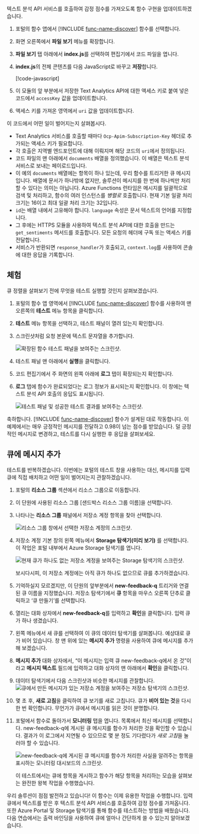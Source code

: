텍스트 분석 API 서비스를 호출하여 감정 점수를 가져오도록 함수 구현을 업데이트하겠습니다.

1. 포털의 함수 앱에서 [!INCLUDE [func-name-discover](./func-name-discover.md)] 함수를 선택합니다.

1. 화면 오른쪽에서 **파일 보기** 메뉴를 확장합니다.

1. **파일 보기** 탭 아래에서 **index.js**를 선택하여 편집기에서 코드 파일을 엽니다.

1. **index.js**의 전체 콘텐츠를 다음 JavaScript로 바꾸고 **저장**합니다.

    [!code-javascript[](../code/discover-sentiment-sort.js?highlight=7)]

1. 이 모듈의 앞 부분에서 저장한 Text Analytics API에 대한 액세스 키로 붙여 넣은 코드에서 `accessKey` 값을 업데이트합니다. 

1. 액세스 키를 가져온 영역에서 `uri` 값을 업데이트합니다.

이 코드에서 어떤 일이 벌어지는지 살펴봅시다.

- Text Analytics 서비스를 호출할 때마다 `Ocp-Apim-Subscription-Key` 헤더로 추가되는 액세스 키가 필요합니다. 
- 각 호출은 지역별 엔드포인트에 대해 이뤄지며 해당 코드의 `uri`에서 정의됩니다.
- 코드 파일의 맨 아래에서 `documents` 배열을 정의했습니다. 이 배열은 텍스트 분석 서비스로 보내는 페이로드입니다.
- 이 예의 `documents` 배열에는 항목이 하나 있는데, 우리 함수를 트리거한 큐 메시지입니다. 배열에 문서가 하나밖에 없지만, 솔루션이 메시지를 한 번에 하나씩만 처리할 수 있다는 의미는 아닙니다. Azure Functions 런타임은 메시지를 일괄적으로 검색 및 처리하고, 함수의 여러 인스턴스를 *병렬로* 호출합니다. 현재 기본 일괄 처리 크기는 16이고 최대 일괄 처리 크기는 32입니다.
- `id`는 배열 내에서 고유해야 합니다. `language` 속성은 문서 텍스트의 언어를 지정합니다.
- 그 후에는 HTTPS 모듈을 사용하여 텍스트 분석 API에 대한 호출을 만드는 `get_sentiments` 메서드를 호출합니다. 모든 요청의 헤더에 구독 또는 액세스 키를 전달합니다.
- 서비스가 반환되면 `response_handler`가 호출되고, `context.log`를 사용하여 콘솔에 대한 응답을 기록합니다.


## <a name="try-it-out"></a>체험

큐 정렬을 살펴보기 전에 무엇을 테스트 실행할 것인지 살펴보겠습니다.

1. 포털의 함수 앱 영역에서 [!INCLUDE [func-name-discover](./func-name-discover.md)] 함수를 사용하여 맨 오른쪽의 **테스트** 메뉴 항목을 클릭합니다.

1. **테스트** 메뉴 항목을 선택하고, 테스트 패널이 열려 있는지 확인합니다.

1. 스크린샷처럼 요청 본문에 텍스트 문자열을 추가합니다.

    ![확장된 함수 테스트 패널을 보여주는 스크린샷.](../media/test-panel-open-small.png)

1.  테스트 패널 맨 아래에서 **실행**을 클릭합니다.

1. 코드 편집기에서 주 화면의 왼쪽 아래에 **로그** 탭이 확장되는지 확인합니다.

1. **로그** 탭에 함수가 완료되었다는 로그 정보가 표시되는지 확인합니다. 이 창에는 텍스트 분석 API 호출의 응답도 표시됩니다.

    ![테스트 패널 및 성공한 테스트 결과를 보여주는 스크린샷.](../media/sentiment-response-log1.png)

축하합니다. [!INCLUDE [func-name-discover](./func-name-discover.md)] 함수가 설계된 대로 작동합니다. 이 예제에서는 매우 긍정적인 메시지를 전달하고 0.98이 넘는 점수를 받았습니다. 덜 긍정적인 메시지로 변경하고, 테스트를 다시 실행한 후 응답을 살펴보세요.

## <a name="add-a-message-to-the-queue"></a>큐에 메시지 추가

테스트를 반복하겠습니다. 이번에는 포털의 테스트 창을 사용하는 대신, 메시지를 입력 큐에 직접 배치하고 어떤 일이 벌어지는지 관찰하겠습니다.

1. 포털의 **리소스 그룹** 섹션에서 리소스 그룹으로 이동합니다.

1. 이 단원에 사용된 리소스 그룹 <rgn>[샌드박스 리소스 그룹 이름]</rgn>을 선택합니다.

1. 나타나는 **리소스 그룹** 패널에서 저장소 계정 항목을 찾아 선택합니다.

    ![리소스 그룹 창에서 선택한 저장소 계정의 스크린샷.](../media/select-storage-account.png)

1. 저장소 계정 기본 창의 왼쪽 메뉴에서 **Storage 탐색기(미리 보기)** 를 선택합니다. 이 작업은 포털 내부에서 Azure Storage 탐색기를 엽니다. 

    ![현재 큐가 하나도 없는 저장소 계정을 보여주는 Storage 탐색기의 스크린샷.](../media/sa-no-queue.png)

    보시다시피, 이 저장소 계정에는 아직 큐가 하나도 없으므로 큐를 추가하겠습니다.

5. 기억하실지 모르겠지만, 이 단원의 앞부분에서 **new-feedback-q** 트리거와 연결된 큐 이름을 지정했습니다. 저장소 탐색기에서 **큐** 항목을 마우스 오른쪽 단추로 클릭하고 ‘큐 만들기’를 선택합니다.

1. 열리는 대화 상자에서 **new-feedback-q**를 입력하고 **확인**을 클릭합니다. 입력 큐가 하나 생겼습니다.

1. 왼쪽 메뉴에서 새 큐를 선택하여 이 큐의 데이터 탐색기를 살펴봅니다. 예상대로 큐가 비어 있습니다. 창 맨 위에 있는 **메시지 추가** 명령을 사용하여 큐에 메시지를 추가해 보겠습니다.

1. **메시지 추가** 대화 상자에서, “이 메시지는 입력 큐 new-feedback-q에서 온 것”이라고 **메시지 텍스트** 필드에 입력하고 대화 상자의 맨 아래에서 **확인**을 클릭합니다.

1. 데이터 탐색기에서 다음 스크린샷과 비슷한 메시지를 관찰합니다.
    ![큐에서 만든 메시지가 있는 저장소 계정을 보여주는 저장소 탐색기의 스크린샷.](../media/message-in-input-queue.png)

1. 몇 초 후, **새로 고침**을 클릭하여 큐 보기를 새로 고칩니다. 큐가 **비어 있는 것**을 다시 한 번 확인합니다. 무언가가 큐에서 메시지를 읽은 것이 분명합니다.

1. 포털에서 함수로 돌아가서 **모니터링** 탭을 엽니다. 목록에서 최신 메시지를 선택합니다. new-feedback-q에 게시된 큐 메시지를 함수가 처리한 것을 확인할 수 있습니다. 결과가 이 로그에서 지연될 수 있으므로 몇 분 정도 기다렸다가 *새로 고침*을 눌러야 할 수 있습니다.

    ![new-feedback-q에 게시된 큐 메시지를 함수가 처리한 사실을 알려주는 항목을 표시하는 모니터링 대시보드의 스크린샷.](../media/message-in-monitor.png)

    이 테스트에서는 큐에 항목을 게시하고 함수가 해당 항목을 처리하는 모습을 살펴보는 완전한 왕복 작업을 수행했습니다.

우리 솔루션이 점점 발전하고 있습니다! 이 함수는 이제 유용한 작업을 수행합니다. 입력 큐에서 텍스트를 받은 후 텍스트 분석 API 서비스를 호출하여 감정 점수를 가져옵니다. 또한 Azure Portal 및 Storage 탐색기를 통해 함수를 테스트하는 방법을 배웠습니다. 다음 연습에서는 출력 바인딩을 사용하여 큐에 얼마나 간단하게 쓸 수 있는지 알아보겠습니다.